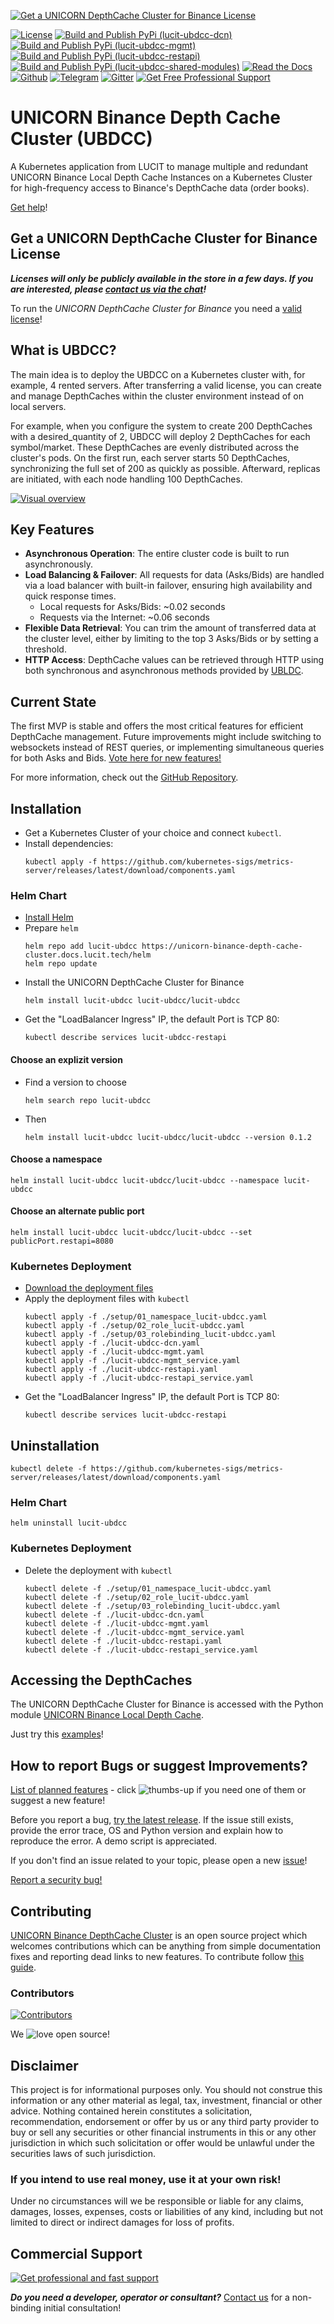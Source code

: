 [![Get a UNICORN DepthCache Cluster for Binance License](https://github.com/LUCIT-Systems-and-Development/unicorn-binance-depth-cache-cluster/blob/master/images/logo/LUCIT-UBDCC-License-Offer.png)](https://shop.lucit.services/software/unicorn-depthcache-cluster-for-binance)

[![License](https://img.shields.io/badge/license-LSOSL-blue)](https://unicorn-binance-depthcache-cluster.docs.lucit.tech/license.html)
[![Build and Publish PyPi (lucit-ubdcc-dcn)](https://github.com/LUCIT-Systems-and-Development/unicorn-binance-depth-cache-cluster/actions/workflows/build_wheels_lucit_ubdcc_dcn.yml/badge.svg)](https://github.com/LUCIT-Systems-and-Development/unicorn-binance-depth-cache-cluster/actions/workflows/build_wheels_lucit_ubdcc_dcn.yml)
[![Build and Publish PyPi (lucit-ubdcc-mgmt)](https://github.com/LUCIT-Systems-and-Development/unicorn-binance-depth-cache-cluster/actions/workflows/build_wheels_lucit_ubdcc_mgmt.yml/badge.svg)](https://github.com/LUCIT-Systems-and-Development/unicorn-binance-depth-cache-cluster/actions/workflows/build_wheels_lucit_ubdcc_mgmt.yml)
[![Build and Publish PyPi (lucit-ubdcc-restapi)](https://github.com/LUCIT-Systems-and-Development/unicorn-binance-depth-cache-cluster/actions/workflows/build_wheels_lucit_ubdcc_restapi.yml/badge.svg)](https://github.com/LUCIT-Systems-and-Development/unicorn-binance-depth-cache-cluster/actions/workflows/build_wheels_lucit_ubdcc_restapi.yml)
[![Build and Publish PyPi (lucit-ubdcc-shared-modules)](https://github.com/LUCIT-Systems-and-Development/unicorn-binance-depth-cache-cluster/actions/workflows/build_wheels_lucit_ubdcc_shared_modules.yml/badge.svg)](https://github.com/LUCIT-Systems-and-Development/unicorn-binance-depth-cache-cluster/actions/workflows/build_wheels_lucit_ubdcc_shared_modules.yml)
[![Read the Docs](https://img.shields.io/badge/read-%20docs-yellow)](https://unicorn-binance-depth-cache-cluster.docs.lucit.tech/)
[![Github](https://img.shields.io/badge/source-github-cbc2c8)](https://github.com/LUCIT-Systems-and-Development/unicorn-binance-depthcache-cluster)
[![Telegram](https://img.shields.io/badge/community-telegram-41ab8c)](https://t.me/unicorndevs)
[![Gitter](https://img.shields.io/badge/community-gitter-41ab8c)](https://gitter.im/unicorn-trading-suite/unicorn-binance-depthcache-cluster?utm_source=badge&utm_medium=badge&utm_campaign=pr-badge&utm_content=badge)
[![Get Free Professional Support](https://img.shields.io/badge/chat-lucit%20support-004166)](https://www.lucit.tech/get-support.html)

# UNICORN Binance Depth Cache Cluster (UBDCC)

A Kubernetes application from LUCIT to manage multiple and redundant UNICORN Binance Local Depth Cache Instances on a 
Kubernetes Cluster for high-frequency access to Binance's DepthCache data (order books). 

[Get help](https://www.lucit.tech/get-support.html)!

## Get a UNICORN DepthCache Cluster for Binance License

***Licenses will only be publicly available in the store in a few days. If you are interested, please [contact us via
the chat](https://www.lucit.tech/get-support.html)!***

To run the *UNICORN DepthCache Cluster for Binance* you need a [valid license](https://shop.lucit.services/software/unicorn-depthcache-cluster-for-binance)!

## What is UBDCC?

The main idea is to deploy the UBDCC on a Kubernetes cluster with, for example, 4 rented servers. After transferring a 
valid license, you can create and manage DepthCaches within the cluster environment instead of on local servers.

For example, when you configure the system to create 200 DepthCaches with a desired_quantity of 2, UBDCC will deploy 2 
DepthCaches for each symbol/market. These DepthCaches are evenly distributed across the cluster's pods. On the first 
run, each server starts 50 DepthCaches, synchronizing the full set of 200 as quickly as possible. Afterward, replicas 
are initiated, with each node handling 100 DepthCaches.

[![Visual overview](https://lucid.app/publicSegments/view/7ba7d734-4bb2-467f-b7b9-74ea0d1deec2/image.png)](https://lucid.app/publicSegments/view/7ba7d734-4bb2-467f-b7b9-74ea0d1deec2/image.png)

## Key Features

- **Asynchronous Operation**: The entire cluster code is built to run asynchronously.
- **Load Balancing & Failover**: All requests for data (Asks/Bids) are handled via a load balancer with built-in 
failover, ensuring high availability and quick response times.
  - Local requests for Asks/Bids: ~0.02 seconds
  - Requests via the Internet: ~0.06 seconds
- **Flexible Data Retrieval**: You can trim the amount of transferred data at the cluster level, either by limiting to 
the top 3 Asks/Bids or by setting a threshold.
- **HTTP Access**: DepthCache values can be retrieved through HTTP using both synchronous and asynchronous methods 
provided by 
[UBLDC](https://unicorn-binance-local-depth-cache.docs.lucit.tech/unicorn_binance_local_depth_cache.html#module-unicorn_binance_local_depth_cache.cluster).

## Current State

The first MVP is stable and offers the most critical features for efficient DepthCache management. Future improvements 
might include switching to websockets instead of REST queries, or implementing simultaneous queries for both Asks and 
Bids. [Vote here for new features!](https://github.com/LUCIT-Systems-and-Development/unicorn-binance-depth-cache-cluster/issues?q=is%3Aissue+is%3Aopen+label%3Aenhancement)

For more information, check out the [GitHub Repository](https://github.com/LUCIT-Systems-and-Development/unicorn-binance-depth-cache-cluster).

## Installation

- Get a Kubernetes Cluster of your choice and connect `kubectl`. 
- Install dependencies:
    ``` 
    kubectl apply -f https://github.com/kubernetes-sigs/metrics-server/releases/latest/download/components.yaml
    ```

### Helm Chart
- [Install Helm](https://helm.sh/docs/intro/install) 
- Prepare `helm`
    ``` 
    helm repo add lucit-ubdcc https://unicorn-binance-depth-cache-cluster.docs.lucit.tech/helm
    helm repo update
    ```
- Install the UNICORN DepthCache Cluster for Binance  
    ``` 
    helm install lucit-ubdcc lucit-ubdcc/lucit-ubdcc
    ```
- Get the "LoadBalancer Ingress" IP, the default Port is TCP 80:
    ```
    kubectl describe services lucit-ubdcc-restapi
    ```

#### Choose an explizit version
- Find a version to choose
  ``` 
  helm search repo lucit-ubdcc
  ``` 
- Then
  ``` 
  helm install lucit-ubdcc lucit-ubdcc/lucit-ubdcc --version 0.1.2
  ``` 

#### Choose a namespace
``` 
helm install lucit-ubdcc lucit-ubdcc/lucit-ubdcc --namespace lucit-ubdcc
``` 

#### Choose an alternate public port
``` 
helm install lucit-ubdcc lucit-ubdcc/lucit-ubdcc --set publicPort.restapi=8080
``` 
  
### Kubernetes Deployment
- [Download the deployment files](https://github.com/LUCIT-Systems-and-Development/unicorn-binance-depth-cache-cluster/tree/master/admin/k8s)
- Apply the deployment files with `kubectl`
    ``` 
    kubectl apply -f ./setup/01_namespace_lucit-ubdcc.yaml
    kubectl apply -f ./setup/02_role_lucit-ubdcc.yaml
    kubectl apply -f ./setup/03_rolebinding_lucit-ubdcc.yaml
    kubectl apply -f ./lucit-ubdcc-dcn.yaml  
    kubectl apply -f ./lucit-ubdcc-mgmt.yaml
    kubectl apply -f ./lucit-ubdcc-mgmt_service.yaml
    kubectl apply -f ./lucit-ubdcc-restapi.yaml
    kubectl apply -f ./lucit-ubdcc-restapi_service.yaml
    ```
- Get the "LoadBalancer Ingress" IP, the default Port is TCP 80:
    ```
    kubectl describe services lucit-ubdcc-restapi
    ```
  
## Uninstallation
```
kubectl delete -f https://github.com/kubernetes-sigs/metrics-server/releases/latest/download/components.yaml
```

### Helm Chart

```
helm uninstall lucit-ubdcc
```

### Kubernetes Deployment
- Delete the deployment with `kubectl`
    ``` 
    kubectl delete -f ./setup/01_namespace_lucit-ubdcc.yaml
    kubectl delete -f ./setup/02_role_lucit-ubdcc.yaml
    kubectl delete -f ./setup/03_rolebinding_lucit-ubdcc.yaml
    kubectl delete -f ./lucit-ubdcc-dcn.yaml  
    kubectl delete -f ./lucit-ubdcc-mgmt.yaml
    kubectl delete -f ./lucit-ubdcc-mgmt_service.yaml
    kubectl delete -f ./lucit-ubdcc-restapi.yaml
    kubectl delete -f ./lucit-ubdcc-restapi_service.yaml
    ```

## Accessing the DepthCaches

The UNICORN DepthCache Cluster for Binance is accessed with the Python module [UNICORN Binance Local Depth Cache](https://github.com/LUCIT-Systems-and-Development/unicorn-binance-local-depth-cache?tab=readme-ov-file#connect-to-a-unicorn-depthcache-cluster-for-binance).

Just try this [examples](https://github.com/LUCIT-Systems-and-Development/unicorn-binance-local-depth-cache/tree/master/examples/unicorn_depthcache_cluster_for_binance)!

## How to report Bugs or suggest Improvements?
[List of planned features](https://github.com/LUCIT-Systems-and-Development/unicorn-binance-depthcache-cluster/issues?q=is%3Aissue+is%3Aopen+label%3Aenhancement) - click ![thumbs-up](https://raw.githubusercontent.com/lucit-systems-and-development/unicorn-binance-suite/master/images/misc/thumbup.png) if you need one of them or suggest a new feature!

Before you report a bug, [try the latest release](https://github.com/LUCIT-Systems-and-Development/unicorn-binance-depthcache-cluster#installation-and-upgrade). If the issue still exists, provide the error trace, OS 
and Python version and explain how to reproduce the error. A demo script is appreciated.

If you don't find an issue related to your topic, please open a new [issue](https://github.com/LUCIT-Systems-and-Development/unicorn-binance-depthcache-cluster/issues)!

[Report a security bug!](https://github.com/LUCIT-Systems-and-Development/unicorn-binance-depthcache-cluster/security/policy)

## Contributing
[UNICORN Binance DepthCache Cluster](https://www.lucit.tech/unicorn-binance-depthcache-cluster.html) is an open 
source project which welcomes contributions which can be anything from simple documentation fixes and reporting dead links to new features. To 
contribute follow 
[this guide](https://github.com/LUCIT-Systems-and-Development/unicorn-binance-depthcache-cluster/blob/master/CONTRIBUTING.md).
 
### Contributors
[![Contributors](https://contributors-img.web.app/image?repo=oliver-zehentleitner/unicorn-binance-depthcache-cluster)](https://github.com/LUCIT-Systems-and-Development/unicorn-binance-depthcache-cluster/graphs/contributors)

We ![love](https://raw.githubusercontent.com/lucit-systems-and-development/unicorn-binance-suite/master/images/misc/heart.png) open source!

## Disclaimer
This project is for informational purposes only. You should not construe this information or any other material as 
legal, tax, investment, financial or other advice. Nothing contained herein constitutes a solicitation, recommendation, 
endorsement or offer by us or any third party provider to buy or sell any securities or other financial instruments in 
this or any other jurisdiction in which such solicitation or offer would be unlawful under the securities laws of such 
jurisdiction.

### If you intend to use real money, use it at your own risk!

Under no circumstances will we be responsible or liable for any claims, damages, losses, expenses, costs or liabilities 
of any kind, including but not limited to direct or indirect damages for loss of profits.

## Commercial Support

[![Get professional and fast support](https://raw.githubusercontent.com/LUCIT-Systems-and-Development/unicorn-trading-suite/master/images/support/LUCIT-get-professional-and-fast-support.png)](https://www.lucit.tech/get-support.html)

***Do you need a developer, operator or consultant?*** [Contact us](https://www.lucit.tech/contact.html) for a non-binding initial consultation!
